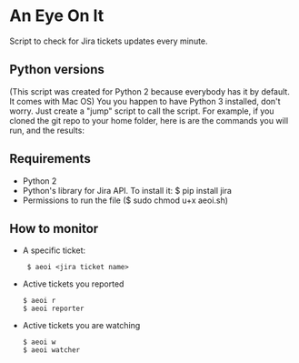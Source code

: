 # An Eye On It
Script to check for Jira tickets updates every minute.

## Python versions
(This script was created for Python 2 because everybody has it by default. It comes with Mac OS)
You you happen to have Python 3 installed, don't worry. Just create a "jump" script to call the script.
For example, if you cloned the git repo to your home folder, here is are the commands you will run, and the results:

## Requirements
- Python 2
- Python's library for Jira API. To install it: $ pip install jira
- Permissions to run the file ($ sudo chmod u+x aeoi.sh)

## How to monitor

* A specific ticket:

       $ aeoi <jira ticket name>
* Active tickets you reported

      $ aeoi r
      $ aeoi reporter
* Active tickets you are watching
      
      $ aeoi w
      $ aeoi watcher
